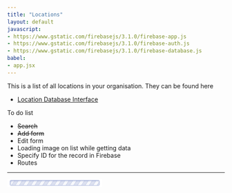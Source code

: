 ```yaml
---
title: "Locations"
layout: default
javascript:
- https://www.gstatic.com/firebasejs/3.1.0/firebase-app.js
- https://www.gstatic.com/firebasejs/3.1.0/firebase-auth.js
- https://www.gstatic.com/firebasejs/3.1.0/firebase-database.js
babel:
- app.jsx
---
```


This is a list of all locations in your organisation. They can be found here

* [Location Database Interface](https://console.firebase.google.com/project/testing-2f687/overview)

To do list

* ~~Search~~
* ~~Add form~~
* Edit form
* Loading image on list while getting data
* Specify ID for the record in Firebase
* Routes

---

<div id="app"><img src="/images/loading-long.gif"></div>
